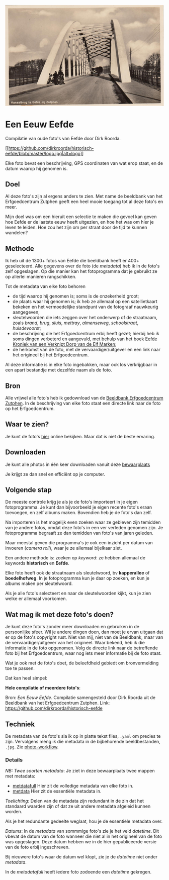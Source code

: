 ![logo](logo.jpg)

# Een Eeuw Eefde

Compilatie van oude foto's van Eefde door Dirk Roorda. 

[[https://github.com/dirkroorda/historisch-eefde/blob/master/logo.jpg|alt=logo]]

Elke foto bevat een beschrijving, GPS coordinaten van wat erop staat, en de
datum waarop hij genomen is.

## Doel

Al deze foto's zijn al ergens anders te zien. Met name de beeldbank van het
Erfgoedcentrum Zutphen geeft een heel mooie toegang tot al deze foto's en meer.

Mijn doel was om een hieruit een selectie te maken die gevoel kan geven hoe
Eefde er de laatste eeuw heeft uitgezien, en hoe het was om hier je leven te
leiden. Hoe zou het zijn om per straat door de tijd te kunnen wandelen?

## Methode

Ik heb uit de 1300+ fotos van Eefde die beeldbank heeft er 400+ geselecteerd.
Alle gegevens over de foto (de *metadata*) heb ik in de foto's zelf opgeslagen.
Op die manier kan het fotoprogramma dat je gebruikt ze op allerlei manieren
rangschikken.

Tot de metadata van elke foto behoren 

*   de tijd waarop hij genomen is; soms is de onzekerheid groot;
*   de plaats waar hij genomen is; ik heb ze allemaal op een satellietkaart
    bekeken en het vermoedelijke standpunt van de fotograaf nauwkeurig aangegeven;
*   sleutelwoorden die iets zeggen over het onderwerp of de straatnaam, 
    zoals *brand*, *brug*, *sluis*, *mettray*, *almenseweg*, *schoolstraat*,
    *huisdevoorst*;
*   de beschrijving die het Erfgoedcentrum erbij heeft gezet;
    hierbij heb ik soms dingen verbeterd en aangevuld, met behulp van het boek
    [Eefde Kroniek van een Verknipt Dorp van de Elf Marken](https://www.deelfmarken.nl/eefde-kroniek-van-een-verknipt-dorp.html);
*   de herkomst van de foto, met de vervaardiger/uitgever en een link naar het
    origineel bij het Erfgoedcentrum.

Al deze informatie is in elke foto ingebakken, maar ook los verkrijgbaar in een
apart bestandje met dezelfde naam als de foto.

## Bron

Alle vrijwel alle foto's heb ik gedownload van de
[Beeldbank Erfgoedcentrum Zutphen](https://erfgoedcentrumzutphen.nl/onderzoeken/beeldbank/?q=eefde).
In de beschrijving van elke foto staat een directe link naar de foto op het
Erfgoedcentrum.

## Waar te zien?

Je kunt de foto's
[hier](https://github.com/dirkroorda/historisch-eefde/tree/master/photos)
online bekijken. Maar dat is niet de beste ervaring.

## Downloaden

Je kunt alle photos in één keer downloaden vanuit deze
[bewaarplaats](https://github.com/dirkroorda/historisch-eefde/releases/download/untagged-6a8b897b976dc077664e/photosFullRes.zip)

Je krijgt ze dan snel en efficiënt op je computer.

## Volgende stap

De meeste controle krijg je als je de foto's importeert in je eigen fotoprogramma.
Je kunt dan bijvoorbeeld je eigen recente foto's eraan toevoegen, en zelf albums maken.
Bovendien heb je de foto's dan zelf.

Na importeren is het mogelijk even zoeken waar ze gebleven zijn temidden van je
andere fotos, omdat deze foto's in een ver verleden genomen zijn. Je
fotoprogramma begraaft ze dan temidden van foto's van jaren geleden.

Maar meestal geven die programma's je ook een inzicht per datum van invoeren
(*camera roll*), waar je ze allemaal bijelkaar ziet.

Een andere methode is: zoeken op *keyword*: ze hebben allemaal de keywords
**historisch** en **Eefde**.

Elke foto heeft ook de straatnaam als sleutelwoord, bv **kapperallee** of
**boedelhofweg**.  In je fotoprogramma kun je daar op zoeken, en kun je albums
maken per sleutelwoord.

Als je alle foto's selecteert en naar de sleutelwoorden kijkt, kun je zien
welke er allemaal voorkomen.

## Wat mag ik met deze foto's doen?

Je kunt deze foto's zonder meer downloaden en gebruiken in de persoonlijke sfeer.
Wil je andere dingen doen, dan moet je ervan uitgaan dat er op de foto's copyright rust.
Niet van mij, niet van de Beeldbank, maar van de vervaardiger/uitgever van het
origineel.  Waar bekend, heb ik die informatie in de foto opgenomen.
Volg de directe link naar de betreffende foto bij het Erfgoedcentrum, waar nog
iets meer informatie bij de foto staat.

Wat je ook met de foto's doet, de beleefdheid gebiedt om bronvermelding toe te passen.

Dat kan heel simpel:

**Hele compilatie of meerdere foto's**:

Bron: *Een Eeuw Eefde*.
Compilatie samengesteld door Dirk Roorda uit de Beeldbank van het
Erfgoedcentrum Zutphen. 
Link: https://github.com/dirkroorda/historisch-eefde

## Techniek

De metadata van de foto's sla ik op in platte tekst files, `.yaml` om precies te zijn.
Vervolgens meng ik die metadata in de bijbehorende beeldbestanden, `.jpg`.
Zie [photo-workflow](https://github.com/dirkroorda/photo-workflow).

### Details

*NB: Twee soorten metadata*:
Je ziet in deze bewaarplaats twee mappen met metadata:

*   [metdatafull](https://github.com/dirkroorda/historisch-eefde/tree/master/metadatafull)
    Hier zit de volledige metadata van elke foto in.
*   [metdata](https://github.com/dirkroorda/historisch-eefde/tree/master/metadata)
    Hier zit de essentiële metadata in.

*Toelichting*:
Delen van de metadata zijn redundant in de zin dat het standaard waarden zijn of dat
ze uit andere metadata afgeleid kunnen worden.

Als je het redundante gedeelte weglaat, hou je de essentiële metadata over.

*Datums*:
In de *metadata* van sommmige foto's zie je het veld *datetime*.
Dit vbevat de datum van de foto wanneer die niet al in het origineel van de foto
was opgeslagen. Deze datum hebben we in de hier gepubliceerde versie van de foto
erbij ingeschreven.

Bij nieuwere foto's waar de datum wel klopt, zie je de *datetime* niet onder *metadata*.

In de *metadatafull* heeft iedere foto zodoende een *datetime* gekregen.
